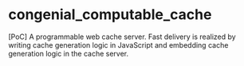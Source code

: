# congenial_computable_cache
[PoC] A programmable web cache server. Fast delivery is realized by writing cache generation logic in JavaScript and embedding cache generation logic in the cache server.

